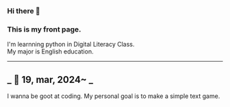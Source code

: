 ### Hi there 👋  
### This is my front page.  

I'm learnning python in Digital Literacy Class.  
My major is English education.  

---
_ :cactus:  19, mar, 2024~ _
---
I wanna be goot at coding. 
My personal goal is to make a simple text game.



<!--
**dhlee3146/dhlee3146** is a ✨ _special_ ✨ repository because its `README.md` (this file) appears on your GitHub profile.

Here are some ideas to get you started:

- 🔭 I’m currently working on ...
- 🌱 I’m currently learning ...
- 👯 I’m looking to collaborate on ...
- 🤔 I’m looking for help with ...
- 💬 Ask me about ...
- 📫 How to reach me: ...
- 😄 Pronouns: ...
- ⚡ Fun fact: ...
-->
